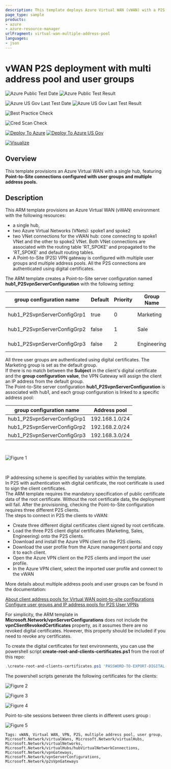 ```yaml
---
description: This template deploys Azure Virtual WAN (vWAN) with a P2S configured with multiple address pool and user groups
page_type: sample
products:
- azure
- azure-resource-manager
urlFragment: virtual-wan-multiple-address-pool
languages:
- json
---
```

# vWAN P2S deployment with multi address pool and user groups

![Azure Public Test Date](https://azurequickstartsservice.blob.core.windows.net/badges/quickstarts/microsoft.network/virtual-wan-multiple-address-pool/PublicLastTestDate.svg)
![Azure Public Test Result](https://azurequickstartsservice.blob.core.windows.net/badges/quickstarts/microsoft.network/virtual-wan-multiple-address-pool/PublicDeployment.svg)

![Azure US Gov Last Test Date](https://azurequickstartsservice.blob.core.windows.net/badges/quickstarts/microsoft.network/virtual-wan-multiple-address-pool/FairfaxLastTestDate.svg)
![Azure US Gov Last Test Result](https://azurequickstartsservice.blob.core.windows.net/badges/quickstarts/microsoft.network/virtual-wan-multiple-address-pool/FairfaxDeployment.svg)

![Best Practice Check](https://azurequickstartsservice.blob.core.windows.net/badges/quickstarts/microsoft.network/virtual-wan-multiple-address-pool/BestPracticeResult.svg)

![Cred Scan Check](https://azurequickstartsservice.blob.core.windows.net/badges/quickstarts/microsoft.network/virtual-wan-multiple-address-pool/CredScanResult.svg)

[![Deploy To Azure](https://raw.githubusercontent.com/Azure/azure-quickstart-templates/master/1-CONTRIBUTION-GUIDE/images/deploytoazure.svg?sanitize=true)](https://portal.azure.com/#create/Microsoft.Template/uri/https%3A%2F%2Fraw.githubusercontent.com%2FAzure%2Fazure-quickstart-templates%2Fmaster%2Fquickstarts%2Fmicrosoft.network%2Fvirtual-wan-multiple-address-pool%2Fazuredeploy.json)
[![Deploy To Azure US Gov](https://raw.githubusercontent.com/Azure/azure-quickstart-templates/master/1-CONTRIBUTION-GUIDE/images/deploytoazuregov.svg?sanitize=true)](https://portal.azure.us/#create/Microsoft.Template/uri/https%3A%2F%2Fraw.githubusercontent.com%2FAzure%2Fazure-quickstart-templates%2Fmaster%2Fquickstarts%2Fmicrosoft.network%2Fvirtual-wan-multiple-address-pool%2Fazuredeploy.json)

[![Visualize](https://raw.githubusercontent.com/Azure/azure-quickstart-templates/master/1-CONTRIBUTION-GUIDE/images/visualizebutton.svg?sanitize=true)](http://armviz.io/#/?load=https%3A%2F%2Fraw.githubusercontent.com%2FAzure%2Fazure-quickstart-templates%2Fmaster%2Fquickstarts%2Fmicrosoft.network%2Fvirtual-wan-multiple-address-pool%2Fazuredeploy.json)

## Overview

This template provisions an Azure Virtual WAN with a single hub, featuring **Point-to-Site connections configured with user groups and multiple address pools.**

## Description

This ARM template provisions an Azure Virtual WAN (vWAN) environment with the following resources:

- a single hub,
- two Azure Virtual Networks (VNets): spoke1 and spoke2
- two VNet connections for the vWAN hub: cone connecting to spoke1 VNet and the other to spoke2 VNet. Both VNet connections are associated with the routing table 'RT_SPOKE' and propagated to the 'RT_SPOKE' and default routing tables.
- A Point-to-Site (P2S) VPN gateway is configured with multiple user groups and multiple address pools. All the P2S connections are authenticated using digital certificates.



The ARM template creates a Point-to-Site server configuration named **hub1_P2SvpnServerConfiguration** with the following setting:

| group configuration name  | Default | Priority | Group Name  | Authentication Type   | group configuration value|
|---------------------------|---------|----------|-------------|-----------------------|--------------------------|
|hub1_P2SvpnServerConfigGrp1| true    | 0        | Marketing   | Certificate: Group ID | marketing.contoso.com    |
|hub1_P2SvpnServerConfigGrp2| false   | 1        | Sale        | Certificate: Group ID | sale.contoso.com         |
|hub1_P2SvpnServerConfigGrp3| false   | 2        | Engineering | Certificate: Group ID | engineering.contoso.com  |

All three user groups are authenticated using digital certificates. The Marketing group is set as the default group. <br>
If there is no match between the **Subject** in the client's digital certificate and the **group configuration value**, the VPN Gateway will assign the client an IP address from the default group. <br> The Point-to-Site server configuration **hub1_P2SvpnServerConfiguration** is associated with hub1, and each group configuration is linked to a specific address pool:

| group configuration name  | Address pool   |
|---------------------------|----------------|
|hub1_P2SvpnServerConfigGrp1| 192.168.1.0/24 |
|hub1_P2SvpnServerConfigGrp2| 192.168.2.0/24 |
|hub1_P2SvpnServerConfigGrp3| 192.168.3.0/24 |

<br>

![Figure 1](images/network-diagram.png "network diagram")

<br>

IP addressing scheme is specified by variables within the template. <br>
In P2S with authentication with digital certificate, the root certificate is used to sign the client certificates.  <br>
The ARM template requires the mandatory specification of public certificate data of the root certificate. Without the root certificate data, the deployment will fail. 
After the provisioning, checking the Point-to-Site configuration requires three different P2S clients. <br>
The steps to connect in P2S the clients to vWAN:

- Create three different digital certificates client signed by root certificate.
- Load the three P2S client digital certificates (Marketing, Sales, Engineering) onto the P2S clients.
- Download and install the Azure VPN client on the P2S clients.
- Download the user profile from the Azure management portal and copy it to each client.
- Open the Azure VPN client on the P2S clients and import the user profile.
- In the Azure VPN client, select the imported user profile and connect to the vWAN

More details about multiple address pools and user groups can be found in the documentation:

[About client address pools for Virtual WAN point-to-site configurations](https://learn.microsoft.com/azure/virtual-wan/about-client-address-pools) <br>
[Configure user groups and IP address pools for P2S User VPNs](https://learn.microsoft.com/azure/virtual-wan/user-groups-create)

For simplicity, the ARM template in **Microsoft.Network/vpnServerConfigurations** does not include the **vpnClientRevokedCertificates** property, as it assumes there are no revoked digital certificates. However, this property should be included if you need to revoke any certificates.

To create the digital certificates for test environments, you can use the powershell script **create-root-and-clients-certificates.ps1** from the root of this repo:

```powershell
.\create-root-and-clients-certificates.ps1 'PASSWORD-TO-EXPORT-DIGITAL-CERTIFICATE'
```
The powershell scripts generate the following certificates for the clients:

![Figure 2](images/marketing-group-digital-certificate.png "digital certificate for Marketing user group")

![Figure 3](images/sale-group-digital-certificate.png "digital certificate for Sale user group")

![Figure 4](images/engineering-group-digital-certificate.png "digital certificate for Engineering user group")

Point-to-site sessions between three clients in different users group :

![Figure 5](images/p2s-sessions.png "P2S sessions from three clients in three different user groups")

`Tags: vWAN, Virtual WAN, VPN, P2S, multiple address pool, user group, Microsoft.Network/virtualWans, Microsoft.Network/virtualHubs, Microsoft.Network/virtualNetworks, Microsoft.Network/virtualHubs/hubVirtualNetworkConnections, Microsoft.Network/vpnGateways, Microsoft.Network/vpnServerConfigurations, Microsoft.Network/p2sVpnGateways`